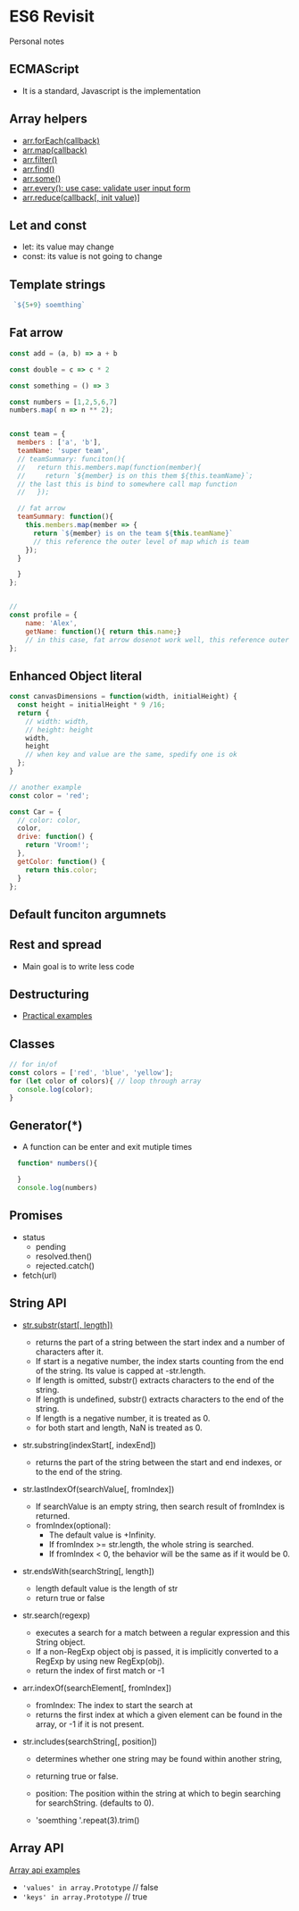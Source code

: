 # ES6 Revisit

Personal notes

## ECMAScript

- It is a standard, Javascript is the implementation

## Array helpers

- [arr.forEach(callback)](./forEach.js)
- [arr.map(callback)](./map.js)
- [arr.filter()](./filter.js)
- [arr.find()](./find.js)
- [arr.some()](./everySome.js)
- [arr.every(): use case: validate user input form](./everySome.js)
- [arr.reduce(callback[, init value)]](./reduce.js)

## Let and const

- let: its value may change
- const: its value is not going to change

## Template strings

```javascript
 `${5+9} soemthing`
```

## Fat arrow

```javascript
const add = (a, b) => a + b

const double = c => c * 2

const something = () => 3

const numbers = [1,2,5,6,7]
numbers.map( n => n ** 2);


const team = {
  members : ['a', 'b'],
  teamName: 'super team',
  // teamSummary: funciton(){
  //   return this.members.map(function(member){
  //     return `${member} is on this them ${this.teamName}`;
  // the last this is bind to somewhere call map function
  //   });

  // fat arrow
  teamSummary: function(){
    this.members.map(member => {
      return `${member} is on the team ${this.teamName}`
      // this reference the outer level of map which is team
    });
  }

  }
};


//
const profile = {
    name: 'Alex',
    getName: function(){ return this.name;} 
    // in this case, fat arrow dosenot work well, this reference outer level of profile which is Window
};

```

## Enhanced Object literal

```javascript
const canvasDimensions = function(width, initialHeight) {
  const height = initialHeight * 9 /16;
  return {
    // width: width,
    // height: height
    width,
    height
    // when key and value are the same, spedify one is ok
  };
}

// another example
const color = 'red';

const Car = {
  // color: color,
  color,
  drive: function() {
    return 'Vroom!';
  },
  getColor: function() {
    return this.color;
  }
};

```

## Default funciton argumnets

## Rest and spread

- Main goal is to write less code 

## Destructuring

- [Practical examples](./destructuring.js)

## Classes

```javascript
// for in/of
const colors = ['red', 'blue', 'yellow'];
for (let color of colors){ // loop through array
  console.log(color);
}


```

## Generator(*)

- A function can be enter and exit mutiple times

```javascript
  function* numbers(){

  }
  console.log(numbers)

```

## Promises

- status
  - pending
  - resolved.then()
  - rejected.catch()
- fetch(url)


## String API

- [str.substr(start[, length])](https://developer.mozilla.org/en-US/docs/Web/JavaScript/Reference/Global_Objects/String/substr)
  - returns the part of a string between the start index and a number of characters after it.
  - If start is a negative number, the index starts counting from the end of the string. Its value is capped at -str.length.
  - If length is omitted, substr() extracts characters to the end of the string.
  - If length is undefined, substr() extracts characters to the end of the string.
  - If length is a negative number, it is treated as 0.
  - for both start and length, NaN is treated as 0.

- str.substring(indexStart[, indexEnd])
  - returns the part of the string between the start and end indexes, or to the end of the string.

- str.lastIndexOf(searchValue[, fromIndex])
  - If searchValue is an empty string, then search result of fromIndex is returned.
  - fromIndex(optional):
    - The default value is +Infinity.
    - If fromIndex >= str.length, the whole string is searched.
    - If fromIndex < 0,  the behavior will be the same as if it would be 0.

- str.endsWith(searchString[, length])
  - length default value is the length of str
  - return true or false

- str.search(regexp)
  - executes a search for a match between a regular expression and this String object.
  - If a non-RegExp object obj is passed, it is implicitly converted to a RegExp by using new RegExp(obj).
  - return the index of first match or -1
  
- arr.indexOf(searchElement[, fromIndex])
  - fromIndex: The index to start the search at
  - returns the first index at which a given element can be found in the array, or -1 if it is not present.

- str.includes(searchString[, position])
  - determines whether one string may be found within another string, 
  - returning true or false.
  - position: The position within the string at which to begin searching for searchString. (defaults to 0).

  - 'soemthing '.repeat(3).trim()

## Array API

[Array api examples](./arrayAPI.js)

- `'values' in array.Prototype` // false
- `'keys' in array.Prototype` // true 

